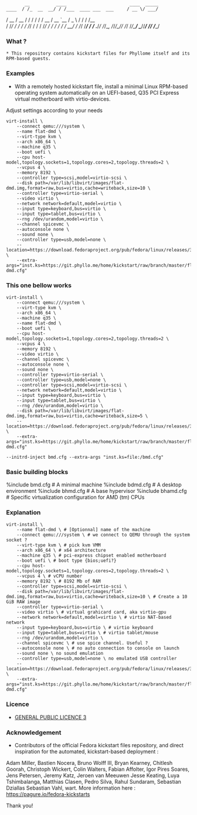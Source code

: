            __          ____                        ____  _____
    ____  / /_  __  __/ / /___  ____ ___  ___     / __ \/ ___/
   / __ \/ __ \/ / / / / / __ \/ __ `__ \/ _ \   / / / /\__ \
  / /_/ / / / / /_/ / / / /_/ / / / / / /  __/  / /_/ /___/ /
 / .___/_/ /_/\__, /_/_/\____/_/ /_/ /_/\___/   \____//____/
/_/          /____/

### What ? 

    * This repository contains kickstart files for Phyllome itself and its RPM-based guests.

### Examples

* With a remotely hosted kickstart file, install a minimal Linux RPM-based operating system automatically on an UEFI-based, Q35 PCI Express virtual motherboard with virtio-devices.

Adjust settings according to your needs

```
virt-install \
    --connect qemu:///system \
    --name flat-dmd \ 
    --virt-type kvm \ 
    --arch x86_64 \ 
    --machine q35 \
    --boot uefi \ 
    --cpu host-model,topology.sockets=1,topology.cores=2,topology.threads=2 \
    --vcpus 4 \ 
    --memory 8192 \
    --controller type=scsi,model=virtio-scsi \
    --disk path=/var/lib/libvirt/images/flat-dmd.img,format=raw,bus=virtio,cache=writeback,size=10 \ 
    --controller type=virtio-serial \ 
    --video virtio \ 
    --network network=default,model=virtio \
    --input type=keyboard,bus=virtio \ 
    --input type=tablet,bus=virtio \ 
    --rng /dev/urandom,model=virtio \
    --channel spicevmc \ 
    --autoconsole none \  
    --sound none \ 
    --controller type=usb,model=none \
    --location=https://download.fedoraproject.org/pub/fedora/linux/releases/34/Everything/x86_64/os/ \
    --extra-args="inst.ks=https://git.phyllo.me/home/kickstart/raw/branch/master/flat/flat-dmd.cfg"
```

### This one bellow works 

```
virt-install \
    --connect qemu:///system \
    --virt-type kvm \
    --arch x86_64 \
    --machine q35 \
    --name flat-dmd \
    --boot uefi \
    --cpu host-model,topology.sockets=1,topology.cores=2,topology.threads=2 \
    --vcpus 4 \
    --memory 8192 \
    --video virtio \
    --channel spicevmc \
    --autoconsole none \
    --sound none \
    --controller type=virtio-serial \
    --controller type=usb,model=none \
    --controller type=scsi,model=virtio-scsi \
    --network network=default,model=virtio \
    --input type=keyboard,bus=virtio \
    --input type=tablet,bus=virtio \
    --rng /dev/urandom,model=virtio \
    --disk path=/var/lib/libvirt/images/flat-dmd.img,format=raw,bus=virtio,cache=writeback,size=5 \
    --location=https://download.fedoraproject.org/pub/fedora/linux/releases/34/Everything/x86_64/os/ \
    --extra-args="inst.ks=https://git.phyllo.me/home/kickstart/raw/branch/master/flat/flat-dmd.cfg"
```

    --initrd-inject bmd.cfg --extra-args "inst.ks=file:/bmd.cfg"

###  Basic building blocks 

%include bmd.cfg # A minimal machine
%include bdmd.cfg # A desktop environment
%include bhmd.cfg # A base hypervisor
%include bhamd.cfg # Specific virtualization configuration for AMD (tm) CPUs

### Explanation

```
virt-install \
    --name flat-dmd \ # [Optionnal] name of the machine 
    --connect qemu:///system \ # we connect to QEMU through the system socket ?
    --virt-type kvm \ # pick kvm VMM
    --arch x86_64 \ # x64 architecture
    --machine q35 \ # pci-express chipset enabled motherboard
    --boot uefi \ # boot type {bios;uefi?}
    --cpu host-model,topology.sockets=1,topology.cores=2,topology.threads=2 \
    --vcpus 4 \ # vCPU number
    --memory 8192 \ # 8192 Mb of RAM
    --controller type=scsi,model=virtio-scsi \
    --disk path=/var/lib/libvirt/images/flat-dmd.img,format=raw,bus=virtio,cache=writeback,size=10 \ # Create a 10 GiB RAW image
    --controller type=virtio-serial \ 
    --video virtio \ # virtual grahicard card, aka virtio-gpu 
    --network network=default,model=virtio \ # virtio NAT-based network
    --input type=keyboard,bus=virtio \ # virtio keyboard
    --input type=tablet,bus=virtio \ # virtio tablet/mouse
    --rng /dev/urandom,model=virtio \
    --channel spicevmc \ # use spice channel. Useful ?
    --autoconsole none \ # no auto connection to console on launch 
    --sound none \ no sound emulation
    --controller type=usb,model=none \ no emulated USB controller
    --location=https://download.fedoraproject.org/pub/fedora/linux/releases/34/Everything/x86_64/os/ \
    --extra-args="inst.ks=https://git.phyllo.me/home/kickstart/raw/branch/master/flat/flat-dmd.cfg"
```


### Licence

* [GENERAL PUBLIC LICENCE 3](./LICENSE) 

### Acknowledgement

* Contributors of the official Fedora kickstart files repository, and direct inspiration for the automated, kickstart-based deployment : 

Adam Miller, Bastien Nocera, Bruno Wolff III, Bryan Kearney, Chitlesh Goorah, Christoph Wickert, 
Colin Walters, Fabian Affolter, Igor Pires Soares, Jens Petersen, Jeremy Katz, Jeroen van Meeuwen
Jesse Keating, Luya Tshimbalanga, Matthias Clasen, Pedro Silva, Rahul Sundaram, Sebastian Dziallas
Sebastian Vahl, wart. More information here : https://pagure.io/fedora-kickstarts

Thank you!